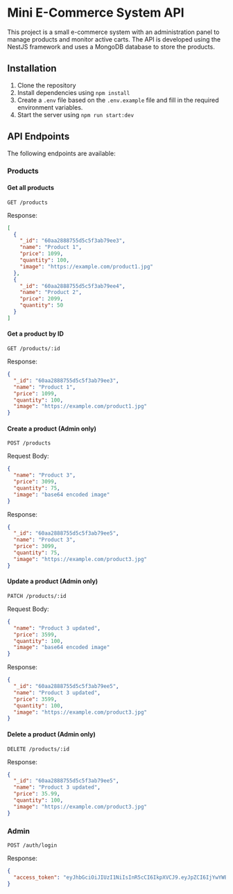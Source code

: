 

# Mini E-Commerce System API

This project is a small e-commerce system with an administration panel to manage products and monitor active carts. The API is developed using the NestJS framework and uses a MongoDB database to store the products. 

## Installation

1. Clone the repository
2. Install dependencies using `npm install`
3. Create a `.env` file based on the `.env.example` file and fill in the required environment variables.
4. Start the server using `npm run start:dev`

## API Endpoints

The following endpoints are available:

### Products

#### Get all products

`GET /products`

Response:

```json
[
  {
    "_id": "60aa2888755d5c5f3ab79ee3",
    "name": "Product 1",
    "price": 1099,
    "quantity": 100,
    "image": "https://example.com/product1.jpg"
  },
  {
    "_id": "60aa2888755d5c5f3ab79ee4",
    "name": "Product 2",
    "price": 2099,
    "quantity": 50
  }
]
```

#### Get a product by ID

`GET /products/:id`

Response:

```json
{
  "_id": "60aa2888755d5c5f3ab79ee3",
  "name": "Product 1",
  "price": 1099,
  "quantity": 100,
  "image": "https://example.com/product1.jpg"
}
```

#### Create a product (Admin only)

`POST /products`

Request Body:

```json
{
  "name": "Product 3",
  "price": 3099,
  "quantity": 75,
  "image": "base64 encoded image"
}
```

Response:

```json
{
  "_id": "60aa2888755d5c5f3ab79ee5",
  "name": "Product 3",
  "price": 3099,
  "quantity": 75,
  "image": "https://example.com/product3.jpg"
}
```

#### Update a product (Admin only)

`PATCH /products/:id`

Request Body:

```json
{
  "name": "Product 3 updated",
  "price": 3599,
  "quantity": 100,
  "image": "base64 encoded image"
}
```

Response:

```json
{
  "_id": "60aa2888755d5c5f3ab79ee5",
  "name": "Product 3 updated",
  "price": 3599,
  "quantity": 100,
  "image": "https://example.com/product3.jpg"
}
```

#### Delete a product (Admin only)

`DELETE /products/:id`

Response:

```json
{
  "_id": "60aa2888755d5c5f3ab79ee5",
  "name": "Product 3 updated",
  "price": 35.99,
  "quantity": 100,
  "image": "https://example.com/product3.jpg"
}
```

### Admin
`POST /auth/login`

Response:
```json
{
  "access_token": "eyJhbGciOiJIUzI1NiIsInR5cCI6IkpXVCJ9.eyJpZCI6IjYwYWEyODg4NzU1ZDVjNWYzYWI3OWVlMyIsImlhdCI6MTYyNjQ2NjQ2OSwiZXhwIjoxNjI2"
}
```
